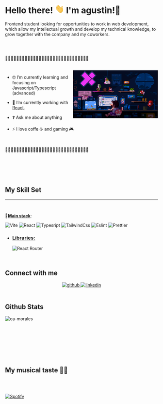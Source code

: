 # Hello there! <img src="./assets/wave.gif" width="30px" height="30px" />  I'm agustin!💜

Frontend student looking for opportunities to work in web development, which allow my intellectual growth and develop my technical knowledge, to grow together with the company and my coworkers. 

<br>
<br>

💜💜💜💜💜💜💜💜💜💜💜💜💜💜💜💜💜💜💜💜💜💜💜💜💜💜💜💜💜💜

<br>

<img align="right" alt="GIF" src="./assets/mario.gif" width="280px" />

- 🤓 I’m currently learning and focusing on Javascript/Typescript (advanced)

-  🌱 I’m currently working with [React](https://reactjs.org).


- ❓ Ask me about anything  


- ⚡ I love coffe ☕ and gaming 🎮

<br>

💜💜💜💜💜💜💜💜💜💜💜💜💜💜💜💜💜💜💜💜💜💜💜💜💜💜💜💜💜💜

<br>
<br>
<br>
<br>


## My Skill Set
---

<br>

💜<u>**Main stack**</u>:
 
  ![Vite](https://img.shields.io/static/v1?label=tool&labelColor=52bdff&message=Vite&color=B143f3&logo=Vite&logoColor=yellow) ![React](https://img.shields.io/static/v1?label=framework&labelColor=282c34&message=React&color=61dafb&logo=React&logoColor=61dafb) ![Typesript](https://img.shields.io/static/v1?label=Language&message=Typescript&color=blue&logo=TypeScript&logoColor=white) ![TailwindCss](https://img.shields.io/static/v1?label=framework&message=Tailwind%20Css&color=0ea5e9&logo=TailwindCSS&logoColor=0ea5e9) ![Eslint](https://img.shields.io/static/v1?label=tool&message=Eslint&color=341bab&logo=Eslint&logoColor=341bab) ![Prettier](https://img.shields.io/static/v1?label=tool&labelColor=f8bc45&message=Prettier&color=c596c7&logo=Prettier&logoColor=black)

- ### <u>Libraries:</u>
  ![React Router](https://img.shields.io/static/v1?label=library&labelColor=52bdff&message=React%20Router&color=B143f3&logo=ReactRouter&logoColor=yellow)




<br/>  


## Connect with me  
<div align="center">
<a href="https://github.com/EA-Morales" target="_blank">
<img src=https://img.shields.io/badge/github-%2324292e.svg?&style=for-the-badge&logo=github&logoColor=white alt=github style="margin-bottom: 5px;" />
</a>
<a href="https://linkedin.com/in/eduardo-agustin-morales" target="_blank">
<img src=https://img.shields.io/badge/linkedin-%231E77B5.svg?&style=for-the-badge&logo=linkedin&logoColor=white alt=linkedin style="margin-bottom: 5px;" />
</a>  
</div>  
  

<br/>  


## Github Stats  


<p><img align="left" src="https://github-readme-stats.vercel.app/api/top-langs?username=ea-morales&show_icons=true&locale=en&layout=compact&theme=dracula&hide_border=true" alt="ea-morales" /></p>

<br>
<br>
<br>
<br>
<br>
<br>
<br>
<br>

## My musical taste 🕺🏻


<br>
<br>


[![Spotify](https://spotify-profile-ashy.vercel.app/api/spotify)](https://open.spotify.com/user/USER_NAME)

  
<!-- LINKS -->
[website]: https://portfolio-argentina-programa.web.app/
[linkedin]: https://www.linkedin.com/in/eduardo-agustin-morales/

